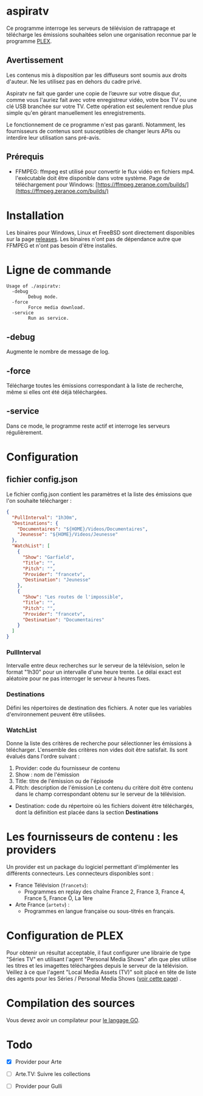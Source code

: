 # aspiratv

Ce programme interroge les serveurs de télévision de rattrapage et télécharge les émissions souhaitées selon une organisation reconnue par le programme [PLEX](https://www.plex.tv/).

## Avertissement
Les contenus mis à disposition par les diffuseurs sont soumis aux droits d'auteur. Ne les utilisez pas en dehors du cadre privé.

Aspiratv ne fait que garder une copie de l’œuvre sur votre disque dur, comme vous l'auriez fait avec votre enregistreur vidéo, votre box TV ou une clé USB branchée sur votre TV. Cette opération est seulement rendue plus simple qu'en gérant manuellement les enregistrements.

Le fonctionnement de ce programme n'est pas garanti. Notamment, les fournisseurs de contenus sont susceptibles de changer leurs APIs ou interdire leur utilisation sans pré-avis. 

## Prérequis

- FFMPEG: ffmpeg est utilisé pour convertir le flux vidéo en fichiers mp4. l'exécutable doit être disponible dans votre système. Page de téléchargement pour Windows: [https://ffmpeg.zeranoe.com/builds/](https://ffmpeg.zeranoe.com/builds/)

# Installation

Les binaires pour Windows, Linux et FreeBSD sont directement disponibles sur la page [releases](https://github.com/simulot/aspiratv/releases/latest). Les binaires n'ont pas de dépendance autre que FFMPEG et n'ont pas besoin d'être installés.

# Ligne de commande

```
Usage of ./aspiratv:
  -debug
        Debug mode.
  -force
        Force media download.
  -service
        Run as service.
```
## -debug
Augmente le nombre de message de log.

## -force
Télécharge toutes les émissions correspondant à la liste de recherche, même si elles ont été déjà téléchargées.

## -service
Dans ce mode, le programme reste actif et interroge les serveurs régulièrement.


# Configuration

## fichier **config.json**

Le fichier config.json contient les paramètres et la liste des émissions que l'on souhaite télécharger :

``` json
{
  "PullInterval": "1h30m",
  "Destinations": {
    "Documentaires": "${HOME}/Videos/Documentaires",
    "Jeunesse": "${HOME}/Videos/Jeunesse"
  },
  "WatchList": [
    {
      "Show": "Garfield",
      "Title": "",
      "Pitch": "",
      "Provider": "francetv",
      "Destination": "Jeunesse"
    },
    {
      "Show": "Les routes de l'impossible",
      "Title": "",
      "Pitch": "",
      "Provider": "francetv",
      "Destination": "Documentaires"
    }    
  ]
}
```
### PullInterval
Intervalle entre deux recherches sur le serveur de la télévision, selon le format "1h30" pour un intervalle d'une heure trente.
Le délai exact est aléatoire pour ne pas interroger le serveur à heures fixes.

### Destinations
Défini les répertoires de destination des fichiers. A noter que les variables d'environnement peuvent être utilisées.

### WatchList
Donne la liste des critères de recherche pour sélectionner les émissions à télécharger. L'ensemble des critères non vides doit être satisfait. Ils sont évalués dans l'ordre suivant :
1. Provider: code du fournisseur de contenu
1. Show : nom de l'émission
1. Title: titre de l'émission ou de l'épisode
1. Pitch: description de l'émission
Le contenu du critère doit être contenu dans le champ correspondant obtenu sur le serveur de la télévision.

* Destination: code du répertoire où les fichiers doivent être téléchargés, dont la définition est placée dans la section  **Destinations**


# Les fournisseurs de contenu : les providers
Un provider est un package du logiciel permettant d'implémenter les différents connecteurs.
Les connecteurs disponibles sont :
* France Télévision (`francetv`):
  * Programmes en replay des chaîne France 2, France 3, France 4, France 5, France Ô, La 1ère
* Arte France (`artetv`) :
  * Programmes en langue française ou sous-titrés en français.

# Configuration de PLEX

Pour obtenir un résultat acceptable, il faut configurer une librairie de type "Séries TV" en utilisant l'agent "Personal Media Shows" afin que plex utilise les titres et les imagettes téléchargées depuis le serveur de la télévision. Veillez à ce que l'agent "Local Media Assets (TV)" soit placé en tête de liste des agents pour les Séries / Personal Media Shows ([voir cette page](https://support.plex.tv/articles/200265256-naming-home-series-media/)) . 


# Compilation des sources
Vous devez avoir un compilateur pour [le langage GO](https://golang.org/dl/).

# Todo

- [x] Provider pour Arte
- [ ] Arte.TV: Suivre les collections
- [ ] Provider pour Gulli 

